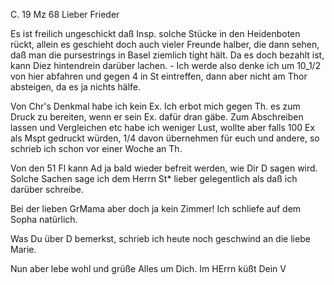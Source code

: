  C. 19 Mz 68
Lieber Frieder

Es ist freilich ungeschickt daß Insp. solche Stücke in den Heidenboten rückt, allein es geschieht doch auch vieler Freunde halber, die dann sehen, daß man die pursestrings in Basel ziemlich tight hält. Da es doch bezahlt ist, kann Diez hintendrein darüber lachen. - Ich werde also denke ich um 10_1/2 von hier abfahren und gegen 4 in St eintreffen, dann aber nicht am Thor absteigen, da es ja nichts hälfe.

Von Chr's Denkmal habe ich kein Ex. Ich erbot mich gegen Th. es zum Druck zu bereiten, wenn er sein Ex. dafür dran gäbe. Zum Abschreiben lassen und Vergleichen etc habe ich weniger Lust, wollte aber falls 100 Ex als Mspt gedruckt würden, 1/4 davon übernehmen für euch und andere, so schrieb ich schon vor einer Woche an Th.

Von den 51 Fl kann Ad ja bald wieder befreit werden, wie Dir D sagen wird. Solche Sachen sage ich dem Herrn St* lieber gelegentlich als daß ich darüber schreibe.

Bei der lieben GrMama aber doch ja kein Zimmer! Ich schliefe auf dem Sopha natürlich.

Was Du über D bemerkst, schrieb ich heute noch geschwind an die liebe Marie.

Nun aber lebe wohl und grüße Alles um Dich. Im HErrn küßt
 Dein V
